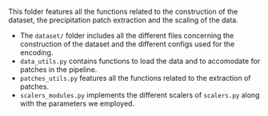 This folder features all the functions related to the construction of the dataset, the precipitation patch extraction and the scaling of the data.
* The `dataset/` folder includes all the different files concerning the construction of the dataset and the different configs used for the encoding.
* `data_utils.py` contains functions to load the data and to accomodate for patches in the pipeline.
* `patches_utils.py` features all the functions related to the extraction of patches.
* `scalers_modules.py` implements the different scalers of `scalers.py` along with the parameters we employed.

